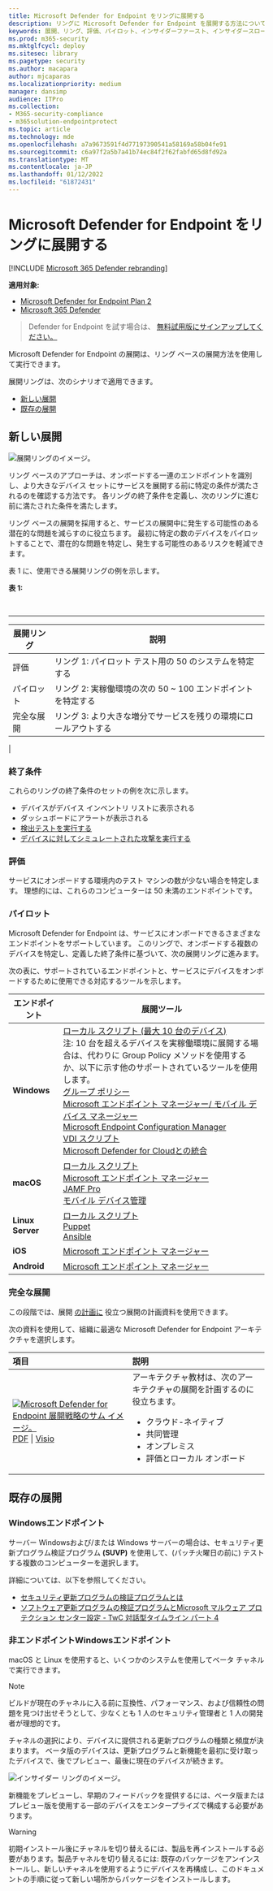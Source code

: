 ```yaml
---
title: Microsoft Defender for Endpoint をリングに展開する
description: リングに Microsoft Defender for Endpoint を展開する方法について説明します。
keywords: 展開、リング、評価、パイロット、インサイダーファースト、インサイダースロー、セットアップ、オンボード、フェーズ、展開、展開、導入、構成
ms.prod: m365-security
ms.mktglfcycl: deploy
ms.sitesec: library
ms.pagetype: security
ms.author: macapara
author: mjcaparas
ms.localizationpriority: medium
manager: dansimp
audience: ITPro
ms.collection:
- M365-security-compliance
- m365solution-endpointprotect
ms.topic: article
ms.technology: mde
ms.openlocfilehash: a7a9673591f4d77197390541a58169a58b04fe91
ms.sourcegitcommit: c6a97f2a5b7a41b74ec84f2f62fabfd65d8fd92a
ms.translationtype: MT
ms.contentlocale: ja-JP
ms.lasthandoff: 01/12/2022
ms.locfileid: "61872431"
---
```

# <a name="deploy-microsoft-defender-for-endpoint-in-rings"></a>Microsoft Defender for Endpoint をリングに展開する

[!INCLUDE [Microsoft 365 Defender rebranding](../../includes/microsoft-defender.md)]

**適用対象:**
- [Microsoft Defender for Endpoint Plan 2](https://go.microsoft.com/fwlink/p/?linkid=2154037)
- [Microsoft 365 Defender](https://go.microsoft.com/fwlink/?linkid=2118804)

> Defender for Endpoint を試す場合は、 [無料試用版にサインアップしてください。](https://signup.microsoft.com/create-account/signup?products=7f379fee-c4f9-4278-b0a1-e4c8c2fcdf7e&ru=https://aka.ms/MDEp2OpenTrial?ocid=docs-wdatp-assignaccess-abovefoldlink)

Microsoft Defender for Endpoint の展開は、リング ベースの展開方法を使用して実行できます。

展開リングは、次のシナリオで適用できます。

- [新しい展開](#new-deployments)
- [既存の展開](#existing-deployments)

## <a name="new-deployments"></a>新しい展開

![展開リングのイメージ。](images/deployment-rings.png)

リング ベースのアプローチは、オンボードする一連のエンドポイントを識別し、より大きなデバイス セットにサービスを展開する前に特定の条件が満たされるのを確認する方法です。 各リングの終了条件を定義し、次のリングに進む前に満たされた条件を満たします。

リング ベースの展開を採用すると、サービスの展開中に発生する可能性のある潜在的な問題を減らすのに役立ちます。 最初に特定の数のデバイスをパイロットすることで、潜在的な問題を特定し、発生する可能性のあるリスクを軽減できます。

表 1 に、使用できる展開リングの例を示します。

**表 1:**

<br>

****

|展開リング|説明|
|---|---|
|評価|リング 1: パイロット テスト用の 50 のシステムを特定する|
|パイロット|リング 2: 実稼働環境の次の 50 ~ 100 エンドポイントを特定する|
|完全な展開|リング 3: より大きな増分でサービスを残りの環境にロールアウトする|
|

### <a name="exit-criteria"></a>終了条件

これらのリングの終了条件のセットの例を次に示します。

- デバイスがデバイス インベントリ リストに表示される
- ダッシュボードにアラートが表示される
- [検出テストを実行する](run-detection-test.md)
- [デバイスに対してシミュレートされた攻撃を実行する](attack-simulations.md)

### <a name="evaluate"></a>評価

サービスにオンボードする環境内のテスト マシンの数が少ない場合を特定します。 理想的には、これらのコンピューターは 50 未満のエンドポイントです。

### <a name="pilot"></a>パイロット

Microsoft Defender for Endpoint は、サービスにオンボードできるさまざまなエンドポイントをサポートしています。 このリングで、オンボードする複数のデバイスを特定し、定義した終了条件に基づいて、次の展開リングに進みます。

次の表に、サポートされているエンドポイントと、サービスにデバイスをオンボードするために使用できる対応するツールを示します。

| エンドポイント     | 展開ツール                       |
|--------------|------------------------------------------|
| **Windows**  |  [ローカル スクリプト (最大 10 台のデバイス)](configure-endpoints-script.md) <br> 注: 10 台を超えるデバイスを実稼働環境に展開する場合は、代わりに Group Policy メソッドを使用するか、以下に示す他のサポートされているツールを使用します。<br>  [グループ ポリシー](configure-endpoints-gp.md) <br>  [Microsoft エンドポイント マネージャー/ モバイル デバイス マネージャー](configure-endpoints-mdm.md) <br>   [Microsoft Endpoint Configuration Manager](configure-endpoints-sccm.md) <br> [VDI スクリプト](configure-endpoints-vdi.md) <br> [Microsoft Defender for Cloudとの統合](configure-server-endpoints.md#integration-with-azure-defender)   |
| **macOS**    | [ローカル スクリプト](mac-install-manually.md) <br> [Microsoft エンドポイント マネージャー](mac-install-with-intune.md) <br> [JAMF Pro](mac-install-with-jamf.md) <br> [モバイル デバイス管理](mac-install-with-other-mdm.md) |
| **Linux Server** | [ローカル スクリプト](linux-install-manually.md) <br> [Puppet](linux-install-with-puppet.md) <br> [Ansible](linux-install-with-ansible.md)|
| **iOS**      | [Microsoft エンドポイント マネージャー](ios-install.md)                                |
| **Android**  | [Microsoft エンドポイント マネージャー](android-intune.md)               |

### <a name="full-deployment"></a>完全な展開

この段階では、展開 [の計画に](deployment-strategy.md) 役立つ展開の計画資料を使用できます。

次の資料を使用して、組織に最適な Microsoft Defender for Endpoint アーキテクチャを選択します。

|**項目**|**説明**|
|:-----|:-----|
|[![Microsoft Defender for Endpoint 展開戦略のサム イメージ。](images/mde-deployment-strategy.png)](https://github.com/MicrosoftDocs/microsoft-365-docs/raw/public/microsoft-365/security/defender-endpoint/downloads/mdatp-deployment-strategy.pdf)<br/> [PDF](https://download.microsoft.com/download/5/6/0/5609001f-b8ae-412f-89eb-643976f6b79c/mde-deployment-strategy.pdf)  \| [Visio](https://download.microsoft.com/download/5/6/0/5609001f-b8ae-412f-89eb-643976f6b79c/mde-deployment-strategy.vsdx) | アーキテクチャ教材は、次のアーキテクチャの展開を計画するのに役立ちます。 <ul><li> クラウド-ネイティブ </li><li> 共同管理 </li><li> オンプレミス</li><li>評価とローカル オンボード</li></ul>

## <a name="existing-deployments"></a>既存の展開

### <a name="windows-endpoints"></a>Windowsエンドポイント

サーバー Windowsおよび/または Windows サーバーの場合は、セキュリティ更新プログラム検証プログラム **(SUVP)** を使用して、(パッチ火曜日の前に) テストする複数のコンピューターを選択します。

詳細については、以下を参照してください。

- [セキュリティ更新プログラムの検証プログラムとは](https://techcommunity.microsoft.com/t5/windows-it-pro-blog/what-is-the-security-update-validation-program/ba-p/275767)
- [ソフトウェア更新プログラムの検証プログラムとMicrosoft マルウェア プロテクション センター設定 - TwC 対話型タイムライン パート 4](https://www.microsoft.com/security/blog/2012/03/28/software-update-validation-program-and-microsoft-malware-protection-center-establishment-twc-interactive-timeline-part-4/)

### <a name="non-windows-endpoints"></a>非エンドポイントWindowsエンドポイント

macOS と Linux を使用すると、いくつかのシステムを使用してベータ チャネルで実行できます。

> [!NOTE]
> ビルドが現在のチャネルに入る前に互換性、パフォーマンス、および信頼性の問題を見つけ出せそうとして、少なくとも 1 人のセキュリティ管理者と 1 人の開発者が理想的です。

チャネルの選択により、デバイスに提供される更新プログラムの種類と頻度が決まります。 ベータ版のデバイスは、更新プログラムと新機能を最初に受け取ったデバイスで、後でプレビュー、最後に現在のデバイスが続きます。

![インサイダー リングのイメージ。](images/insider-rings.png)

新機能をプレビューし、早期のフィードバックを提供するには、ベータ版またはプレビュー版を使用する一部のデバイスをエンタープライズで構成する必要があります。

> [!WARNING]
> 初期インストール後にチャネルを切り替えるには、製品を再インストールする必要があります。製品チャネルを切り替えるには: 既存のパッケージをアンインストールし、新しいチャネルを使用するようにデバイスを再構成し、このドキュメントの手順に従って新しい場所からパッケージをインストールします。

